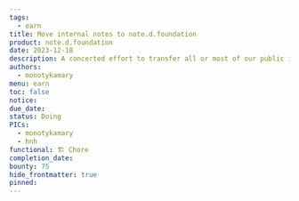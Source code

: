 ```yaml
---
tags:
  - earn
title: Move internal notes to note.d.foundation
product: note.d.foundation
date: 2023-12-18
description: A concerted effort to transfer all or most of our public internal notes to note.d.foundation. This is to help consolidate all of our notes into one place and allow us to handle BI much more easily.
authors:
  - monotykamary
menu: earn
toc: false
notice: 
due_date: 
status: Doing
PICs:
  - monotykamary
  - hnh
functional: 🏗️ Chore
completion_date: 
bounty: 75
hide_frontmatter: true
pinned:
---
```

